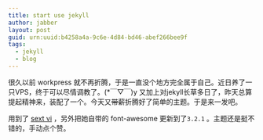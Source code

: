 ```yaml
---
title: start use jekyll
author: jabber
layout: post
guid: urn:uuid:b4258a4a-9c6e-4d84-bd46-abef266bee9f
tags:
  - jekyll
  - blog
---
```


很久以前 workpress 就不再折腾，于是一直没个地方完全属于自己。近日养了一只VPS，终于可以尽情调教了。(\*￣▽￣)y 又加上对jekyll长草多日了，昨天总算提起精神来，装配了一个。今天又<strike>带薪</strike>折腾好了简单的主题。于是来一发吧。

用到了 [sext vi](https://github.com/waynezhang/blog) ，另外把她自带的 font-awesome 更新到了`3.2.1` 。主题还是挺不错的，手动点个赞。
